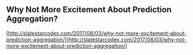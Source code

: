 ## Why Not More Excitement About Prediction Aggregation?
  
  [http://slatestarcodex.com/2017/08/03/why-not-more-excitement-about-prediction-aggregation/](http://slatestarcodex.com/2017/08/03/why-not-more-excitement-about-prediction-aggregation/)